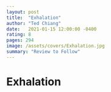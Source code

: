 ```yaml
---
layout: post
title:  "Exhalation"
author: "Ted Chiang"
date:   2021-01-15 12:00:00 -0400
rating: 8
pages: 294
image: /assets/covers/Exhalation.jpg
summary: "Review to Follow"
---
```


# Exhalation
